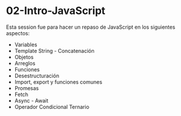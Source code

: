 # 02-Intro-JavaScript

Esta session fue para hacer un repaso de JavaScript en los siguientes aspectos:

- Variables
- Template String - Concatenación
- Objetos
- Arreglos
- Funciones
- Desestructuración
- Import, export y funciones comunes
- Promesas
- Fetch
- Async - Await
- Operador Condicional Ternario
